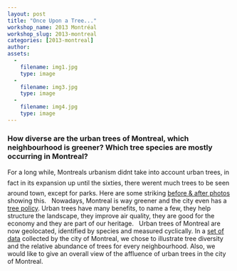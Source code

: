 ```yaml
---
layout: post
title: "Once Upon a Tree..."
workshop_name: 2013 Montréal
workshop_slug: 2013-montreal
categories: [2013-montreal]
author:  
assets:
  -
    filename: img1.jpg
    type: image
  -
    filename: img3.jpg
    type: image
  -
    filename: img4.jpg
    type: image
---
```

### How diverse are the urban trees of Montreal, which neighbourhood is greener? Which tree species are mostly occurring in Montreal? ###

For a long while, Montreals urbanism didnt take into account urban trees, in fact in its expansion up until the sixties, there werent much trees to be seen around town, except for parks. Here are some striking [before & after photos](http://www.sethetlise.com/article-voyage-dans-le-temps-108122023.html) showing this.
 
Nowadays, Montreal is way greener and the city even has a [tree policy](http://ville.montreal.qc.ca/pls/portal/docs/PAGE/ARR_VER_EN/MEDIA/DOCUMENTS/POLITIQUEDELARBREMONTREAL2005ANG.PDF). Urban trees have many benefits, to name a few, they help structure the landscape, they improve air quality, they are good for the economy and they are part of our heritage.
 
Urban trees of Montreal are now geolocated, identified by species and measured cyclically. In a [set of data](http://donnees.ville.montreal.qc.ca/fiche/arbres/) collected by the city of Montreal, we chose to illustrate tree diversity and the relative abundance of trees for every neighbourhood. Also, we would like to give an overall view of the affluence of urban trees in the city of Montreal.


